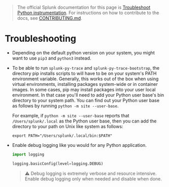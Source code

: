 > The official Splunk documentation for this page is [Troubleshoot Python instrumentation](https://docs.splunk.com/Observability/gdi/get-data-in/application/python/troubleshooting/common-python-troubleshooting.html). For instructions on how to contribute to the docs, see [CONTRIBUTING.md](../CONTRIBUTING#documentation.md).

# Troubleshooting

- Depending on the default python version on your system, you might want to use
  `pip3` and `python3` instead.
- To be able to run `splunk-py-trace` and `splunk-py-trace-bootstrap`, the
  directory pip installs scripts to will have to be on your system's PATH
  environment variable. Generally, this works out of the box when using virtual
  environments, installing packages system-wide or in container images. In some
  cases, pip may install packages into your user local environment. In that
  case you'll need to add your Python user base's bin directory to your system
  path. You can find out your Python user base as follows by running `python -m
  site --user-base`.

  For example, if `python -m site --user-base` reports that
  `/Users/splunk/.local` as the Python user base, then you can add the
  directory to your path on Unix like system as follows:

  ```
  export PATH="/Users/splunk/.local/bin:$PATH"
  ```
- Enable debug logging like you would for any Python application.

  ```python
  import logging

  logging.basicConfig(level=logging.DEBUG)
  ```

  > :warning: Debug logging is extremely verbose and resource intensive. Enable
  > debug logging only when needed and disable when done.
